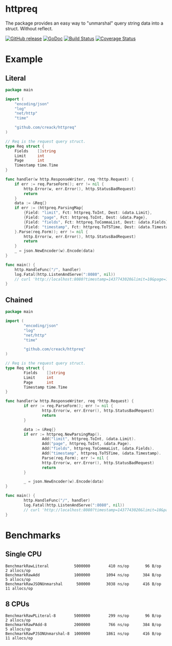 # httpreq

The package provides an easy way to "unmarshal" query string data into a struct. Without reflect.

[![GitHub release](https://img.shields.io/github/release/creack/httpreq.svg?maxAge=2592000)]() [![GoDoc](https://godoc.org/github.com/creack/httpreq?status.svg)](https://godoc.org/github.com/creack/httpreq) [![Build Status](https://travis-ci.org/creack/httpreq.svg)](https://travis-ci.org/creack/httpreq) [![Coverage Status](https://coveralls.io/repos/github/creack/httpreq/badge.svg?branch=master)](https://coveralls.io/github/creack/httpreq?branch=master)

# Example

## Literal

```go
package main

import (
	"encoding/json"
	"log"
	"net/http"
	"time"

	"github.com/creack/httpreq"
)

// Req is the request query struct.
type Req struct {
	Fields    []string
	Limit     int
	Page      int
	Timestamp time.Time
}

func handler(w http.ResponseWriter, req *http.Request) {
	if err := req.ParseForm(); err != nil {
		http.Error(w, err.Error(), http.StatusBadRequest)
		return
	}
	data := &Req{}
	if err := (httpreq.ParsingMap{
		{Field: "limit", Fct: httpreq.ToInt, Dest: &data.Limit},
		{Field: "page", Fct: httpreq.ToInt, Dest: &data.Page},
		{Field: "fields", Fct: httpreq.ToCommaList, Dest: &data.Fields},
		{Field: "timestamp", Fct: httpreq.ToTSTime, Dest: &data.Timestamp},
	}.Parse(req.Form)); err != nil {
		http.Error(w, err.Error(), http.StatusBadRequest)
		return
	}
	_ = json.NewEncoder(w).Encode(data)
}

func main() {
	http.HandleFunc("/", handler)
	log.Fatal(http.ListenAndServe(":8080", nil))
	// curl 'http://localhost:8080?timestamp=1437743020&limit=10&page=1&fields=a,b,c'
}
```

## Chained

```go
package main

import (
        "encoding/json"
        "log"
        "net/http"
        "time"

        "github.com/creack/httpreq"
)

// Req is the request query struct.
type Req struct {
        Fields    []string
        Limit     int
        Page      int
        Timestamp time.Time
}

func handler(w http.ResponseWriter, req *http.Request) {
        if err := req.ParseForm(); err != nil {
                http.Error(w, err.Error(), http.StatusBadRequest)
                return
        }

        data := &Req{}
        if err := httpreq.NewParsingMap().
                Add("limit", httpreq.ToInt, &data.Limit).
                Add("page", httpreq.ToInt, &data.Page).
                Add("fields", httpreq.ToCommaList, &data.Fields).
                Add("timestamp", httpreq.ToTSTime, &data.Timestamp).
                Parse(req.Form); err != nil {
                http.Error(w, err.Error(), http.StatusBadRequest)
                return
        }

        _ = json.NewEncoder(w).Encode(data)
}

func main() {
        http.HandleFunc("/", handler)
        log.Fatal(http.ListenAndServe(":8080", nil))
        // curl 'http://localhost:8080?timestamp=1437743020&limit=10&page=1&fields=a,b,c'
}
```

# Benchmarks

## Single CPU

```
BenchmarkRawLiteral           5000000        410 ns/op       96 B/op        2 allocs/op
BenchmarkRawAdd               1000000       1094 ns/op      384 B/op        5 allocs/op
BenchmarkRawJSONUnmarshal      500000       3038 ns/op      416 B/op       11 allocs/op
```

## 8 CPUs

```
BenchmarkRawPLiteral-8        5000000        299 ns/op       96 B/op        2 allocs/op
BenchmarkRawPAdd-8            2000000        766 ns/op      384 B/op        5 allocs/op
BenchmarkRawPJSONUnmarshal-8  1000000       1861 ns/op      416 B/op       11 allocs/op
```
